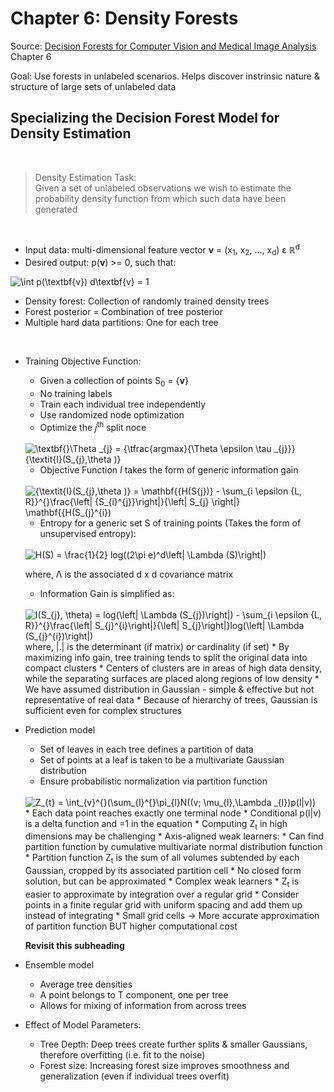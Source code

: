 # Chapter 6: Density Forests

Source: [Decision Forests for Computer Vision and Medical Image Analysis](https://link.springer.com/book/10.1007/978-1-4471-4929-3) Chapter 6

Goal: Use forests in unlabeled scenarios. Helps discover instrinsic nature & structure of large sets of unlabeled data 

## **Specializing the Decision Forest Model for Density Estimation**

<br>

> Density Estimation Task: <br> Given a set of unlabeled observations we wish to estimate the probability density function from which such data have been generated  

<br>

* Input data: multi-dimensional feature vector **v** = (x<sub>1</sub>, x<sub>2</sub>, ..., x<sub>d</sub>) &epsilon; ℝ<sup>d</sup>
* Desired output: p(**v**) >= 0, such that: <br>

<img src="https://latex.codecogs.com/svg.image?\int&space;p(\textbf{v})&space;d\textbf{v}&space;=&space;1&space;" title="\int p(\textbf{v}) d\textbf{v} = 1 " />

<br>

* Density forest: Collection of randomly trained density trees
* Forest posterior = Combination of tree posterior
* Multiple hard data partitions: One for each tree 


<br>

* Training Objective Function: 
    * Given a collection of points S<sub>0</sub> = {**v**} 
    * No training labels 
    * Train each individual tree independently
    * Use randomized node optimization 
    * Optimize the _j_<sup>th</sup> split noce
    
    <br>

    <img src="https://latex.codecogs.com/svg.image?\textbf{}\Theta&space;_{j}&space;=&space;{\tfrac{argmax}{\Theta&space;\epsilon&space;\tau&space;_{j}}}{\textit{I}(S_{j},\theta&space;)}" title="\textbf{}\Theta _{j} = {\tfrac{argmax}{\Theta \epsilon \tau _{j}}}{\textit{I}(S_{j},\theta )}" />

    <br>

    * Objective Function _I_ takes the form of generic information gain

    <br>

    <img src="https://latex.codecogs.com/svg.image?{\textit{I}(S_{j},\theta&space;)}&space;=&space;\mathbf{{H(S{j})}&space;-&space;\sum_{i&space;&space;\epsilon&space;{L,&space;R}}^{}\frac{\left|&space;{S_{i}^{j}}\right|}{\left|&space;S_{j}&space;\right|}&space;\mathbf{{H(S_{j}^{i})" title="{\textit{I}(S_{j},\theta )} = \mathbf{{H(S{j})} - \sum_{i \epsilon {L, R}}^{}\frac{\left| {S_{i}^{j}}\right|}{\left| S_{j} \right|} \mathbf{{H(S_{j}^{i})" />

    <br> 

    * Entropy for a generic set S of training points (Takes the form of unsupervised entropy): 

    <br> 
    <img src="https://latex.codecogs.com/svg.image?H(S)&space;=&space;\frac{1}{2}&space;log((2\pi&space;e)^d\left|&space;\Lambda&space;(S)\right|)" title="H(S) = \frac{1}{2} log((2\pi e)^d\left| \Lambda (S)\right|)" />

    <br>

    where, &Lambda; is the associated d x d covariance matrix 
    * Information Gain is simplified as: 
    <br>

    <img src="https://latex.codecogs.com/svg.image?I(S_{j},&space;\theta)&space;=&space;log(\left|&space;\Lambda&space;(S_{j})\right|)&space;-&space;\sum_{i&space;\epsilon&space;{L,&space;R}}^{}\frac{\left|&space;S_{j}^{i}\right|}{\left|&space;S_{j}\right|}log(\left|&space;\Lambda&space;(S_{j}^{i})\right|)" title="I(S_{j}, \theta) = log(\left| \Lambda (S_{j})\right|) - \sum_{i \epsilon {L, R}}^{}\frac{\left| S_{j}^{i}\right|}{\left| S_{j}\right|}log(\left| \Lambda (S_{j}^{i})\right|)" />

    <br>
    where, |.| is the determinant (if matrix) or cardinality (if set)
    * By maximizing info gain, tree training tends to split the original data into compact clusters
    * Centers of clusters are in areas of high data density, while the separating surfaces are placed along regions of low density 
    * We have assumed distribution in Gaussian - simple & effective but not representative of real data 
    * Because of hierarchy of trees, Gaussian is sufficient even for complex structures 

* Prediction model 
    * Set of leaves in each tree defines a partition of data 
    * Set of points at a leaf is taken to be a multivariate Gaussian distribution
    * Ensure probabilistic normalization via partition function 
    <br>
    <img src="https://latex.codecogs.com/svg.image?Z_{t}&space;=&space;\int_{v}^{}(\sum_{l}^{}\pi_{l}N((v;&space;\mu_{l},\Lambda&space;_{l})p(l|v))" title="Z_{t} = \int_{v}^{}(\sum_{l}^{}\pi_{l}N((v; \mu_{l},\Lambda _{l})p(l|v))" />
    <br>
    * Each data point reaches exactly one terminal node 
    * Conditional p(l|v) is a delta function and =1 in the equation 
    * Computing Z<sub>t</sub> in high dimensions may be challenging
    * Axis-aligned weak learners:
        * Can find partition function by cumulative multivariate normal distribution function 
        * Partition function Z<sub>t</sub> is the sum of all volumes subtended by each Gaussian, cropped by its associated partition cell 
        * No closed form solution, but can be approximated
    * Complex weak learners
        * Z<sub>t</sub> is easier to approximate by integration over a regular grid 
        * Consider points in a finite regular grid with uniform spacing and add them up instead of integrating 
        * Small grid cells -> More accurate approximation of partition function BUT higher computational cost 

    **Revisit this subheading** 

* Ensemble model
    * Average tree densities
    * A point belongs to T component, one per tree
    * Allows for mixing of information from across trees 
    

* Effect of Model Parameters: 
    * Tree Depth: Deep trees create further splits & smaller Gaussians, therefore overfitting (i.e. fit to the noise)
    * Forest size: Increasing forest size improves smoothness and generalization (even if individual trees overfit)